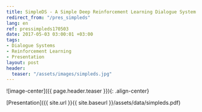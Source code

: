 ```yaml
---
title: SimpleDS - A Simple Deep Reinforcement Learning Dialogue System
redirect_from: "/pres_simpleds"
lang: en
ref: pressimpleds170503
date: 2017-05-03 03:00:01 +03:00
tags:
- Dialogue Systems
- Reinforcement Learning
- Presentation
layout: post
header:
  teaser: "/assets/images/simpleds.jpg"
---
```


![image-center]({{ page.header.teaser }}){: .align-center}

[Presentation]({{ site.url }}{{ site.baseurl }}/assets/data/simpleds.pdf)
